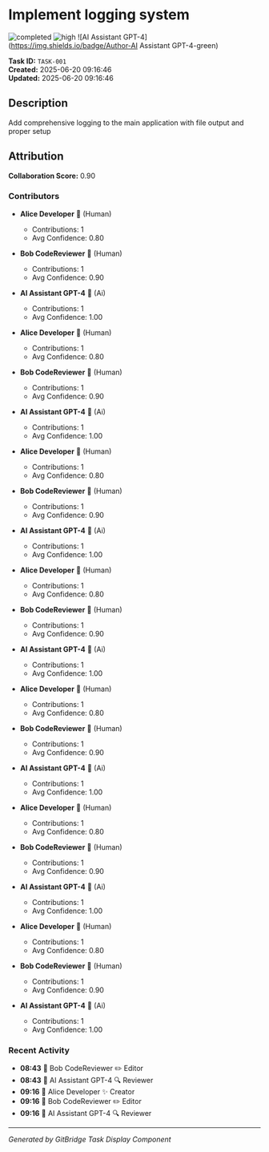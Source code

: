 # Implement logging system

![completed](https://img.shields.io/badge/Status-completed-blue) ![high](https://img.shields.io/badge/Priority-high-orange) ![AI Assistant GPT-4](https://img.shields.io/badge/Author-AI Assistant GPT-4-green)

**Task ID:** `TASK-001`  
**Created:** 2025-06-20 09:16:46  
**Updated:** 2025-06-20 09:16:46

## Description

Add comprehensive logging to the main application with file output and proper setup

## Attribution

**Collaboration Score:** 0.90

### Contributors

- **Alice Developer** 👤 (Human)
  - Contributions: 1
  - Avg Confidence: 0.80

- **Bob CodeReviewer** 👤 (Human)
  - Contributions: 1
  - Avg Confidence: 0.90

- **AI Assistant GPT-4** 🤖 (Ai)
  - Contributions: 1
  - Avg Confidence: 1.00

- **Alice Developer** 👤 (Human)
  - Contributions: 1
  - Avg Confidence: 0.80

- **Bob CodeReviewer** 👤 (Human)
  - Contributions: 1
  - Avg Confidence: 0.90

- **AI Assistant GPT-4** 🤖 (Ai)
  - Contributions: 1
  - Avg Confidence: 1.00

- **Alice Developer** 👤 (Human)
  - Contributions: 1
  - Avg Confidence: 0.80

- **Bob CodeReviewer** 👤 (Human)
  - Contributions: 1
  - Avg Confidence: 0.90

- **AI Assistant GPT-4** 🤖 (Ai)
  - Contributions: 1
  - Avg Confidence: 1.00

- **Alice Developer** 👤 (Human)
  - Contributions: 1
  - Avg Confidence: 0.80

- **Bob CodeReviewer** 👤 (Human)
  - Contributions: 1
  - Avg Confidence: 0.90

- **AI Assistant GPT-4** 🤖 (Ai)
  - Contributions: 1
  - Avg Confidence: 1.00

- **Alice Developer** 👤 (Human)
  - Contributions: 1
  - Avg Confidence: 0.80

- **Bob CodeReviewer** 👤 (Human)
  - Contributions: 1
  - Avg Confidence: 0.90

- **AI Assistant GPT-4** 🤖 (Ai)
  - Contributions: 1
  - Avg Confidence: 1.00

- **Alice Developer** 👤 (Human)
  - Contributions: 1
  - Avg Confidence: 0.80

- **Bob CodeReviewer** 👤 (Human)
  - Contributions: 1
  - Avg Confidence: 0.90

- **AI Assistant GPT-4** 🤖 (Ai)
  - Contributions: 1
  - Avg Confidence: 1.00

- **Alice Developer** 👤 (Human)
  - Contributions: 1
  - Avg Confidence: 0.80

- **Bob CodeReviewer** 👤 (Human)
  - Contributions: 1
  - Avg Confidence: 0.90

- **AI Assistant GPT-4** 🤖 (Ai)
  - Contributions: 1
  - Avg Confidence: 1.00

### Recent Activity

- **08:43** 👤 Bob CodeReviewer ✏️ Editor
- **08:43** 🤖 AI Assistant GPT-4 🔍 Reviewer
- **09:16** 👤 Alice Developer ✨ Creator
- **09:16** 👤 Bob CodeReviewer ✏️ Editor
- **09:16** 🤖 AI Assistant GPT-4 🔍 Reviewer


---
*Generated by GitBridge Task Display Component*